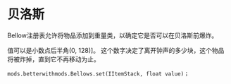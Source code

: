 # 贝洛斯

Bellow注册表允许将物品添加到重量类，以确定它是否可以在贝洛斯前爆炸。

值可以是小数点后半角(0, 128)]。 这个数字决定了离开钟声的多少块，这个物品将被炸掉，直到它不再移动为止。

```zenscript
mods.betterwithmods.Bellows.set(IItemStack, float value)；

```